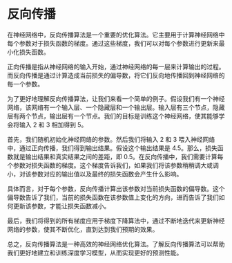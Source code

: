 # 反向传播
在神经网络中，反向传播算法是一个重要的优化算法。它主要用于计算神经网络中每个参数对于损失函数的梯度。通过这些梯度，我们可以对每个参数进行更新来最小化损失函数。

正向传播是指从神经网络的输入开始，通过神经网络的每一层来计算输出的过程。而反向传播是通过计算造成当前损失的偏导数，将它们反向地传播回到神经网络的每一个参数。

为了更好地理解反向传播算法，让我们来看一个简单的例子。假设我们有一个神经网络，该网络有一个输入层、一个隐藏层和一个输出层。输入层有三个节点，隐藏层有两个节点，输出层有一个节点。我们的目标是训练这个神经网络，使其能够学会将输入 2 和 3 相加得到 5。

首先，我们随机初始化神经网络的参数。然后我们将输入 2 和 3 喂入神经网络中，通过正向传播，我们得到输出结果。假设这个输出结果是 4.5。那么，损失函数就是输出结果和真实结果之间的差距，即 0.5。在反向传播中，我们需要计算每个参数对损失函数的梯度。这个梯度告诉我们，如果我们将该参数稍稍调大或调小，对该参数对应的输出值以及最终的损失函数会产生什么影响。

具体而言，对于每个参数，反向传播计算出该参数对当前损失函数的偏导数。这个偏导数告诉了我们，当前的损失函数在该参数值上变化的方向，进而告诉了我们如何更新该参数，才能让损失函数减小。

最后，我们将得到的所有梯度应用于梯度下降算法中，通过不断地迭代来更新神经网络的参数，使其不断优化，直到达到我们预期的效果。

总之，反向传播算法是一种高效的神经网络优化算法。了解反向传播算法可以帮助我们更好地建立和训练深度学习模型，从而实现更好的预测性能。